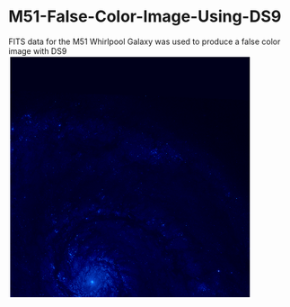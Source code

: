 # M51-False-Color-Image-Using-DS9
FITS data for the M51 Whirlpool Galaxy was used to produce a false color image with DS9
![M51](M51.PNG)
